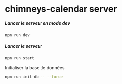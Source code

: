 # chimneys-calendar server


##### Lancer le serveur en mode dev
```bash
npm run dev
```

##### Lancer le serveur
```bash
npm run start
```

Initialiser la base de données
```bash
npm run init-db -- --force
```
